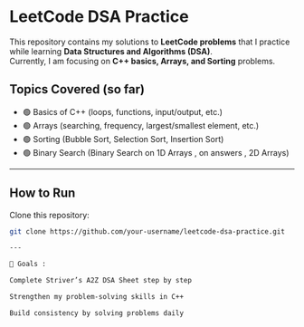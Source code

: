 #  LeetCode DSA Practice

This repository contains my solutions to **LeetCode problems** that I practice while learning **Data Structures and Algorithms (DSA)**.  
Currently, I am focusing on **C++ basics, Arrays, and Sorting** problems.  

##  Topics Covered (so far)

- 🟢 Basics of C++ (loops, functions, input/output, etc.)  
- 🟢 Arrays (searching, frequency, largest/smallest element, etc.)  
- 🟢 Sorting (Bubble Sort, Selection Sort, Insertion Sort)
- 🟢 Binary Search (Binary Search on 1D Arrays , on answers , 2D Arrays)   

---

##  How to Run

Clone this repository:

```bash
git clone https://github.com/your-username/leetcode-dsa-practice.git

---

🎯 Goals :

Complete Striver’s A2Z DSA Sheet step by step

Strengthen my problem-solving skills in C++

Build consistency by solving problems daily
